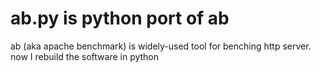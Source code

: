 ab.py is python port of ab
===================

ab (aka apache benchmark) is widely-used tool for benching http server. now I  rebuild the software in python
